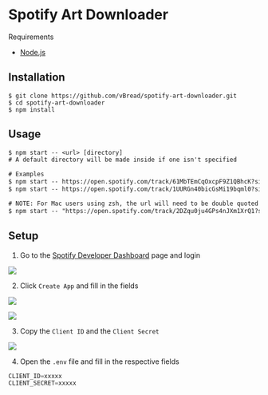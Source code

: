 # Spotify Art Downloader

Requirements
- [Node.js](https://nodejs.org/)

## Installation
```
$ git clone https://github.com/vBread/spotify-art-downloader.git
$ cd spotify-art-downloader
$ npm install
```

## Usage
```diff
$ npm start -- <url> [directory] 
# A default directory will be made inside if one isn't specified

# Examples
$ npm start -- https://open.spotify.com/track/61MbTEmCqOxcpF9Z1QBhcK?si=Zv7TP3_BTGWut0HQ5cXcrw
$ npm start -- https://open.spotify.com/track/1UURGn40bicGsMi19bqml0?si=Zsmwf8IfR0uZRvWmobj2Ug ~/Downloads

# NOTE: For Mac users using zsh, the url will need to be double quoted
$ npm start -- "https://open.spotify.com/track/2DZqu0ju4GPs4nJXm1XrQ1?si=ZvmWL8PySjOm9xBJH24nCA"
```

## Setup
1. Go to the [Spotify Developer Dashboard](https://developer.spotify.com/dashboard/login) page and login

<img src="https://imgur.com/SatR1rH.png"></img>

2. Click `Create App` and fill in the fields

<img src="https://imgur.com/TXwKj8K.png"></img>

<img src="https://imgur.com/Q3RrLxo.png"></img>

3. Copy the `Client ID` and the `Client Secret`

<img src="https://imgur.com/8M4WoUQ.png"></img>

4. Open the `.env` file and fill in the respective fields
```js
CLIENT_ID=xxxxx
CLIENT_SECRET=xxxxx
```
